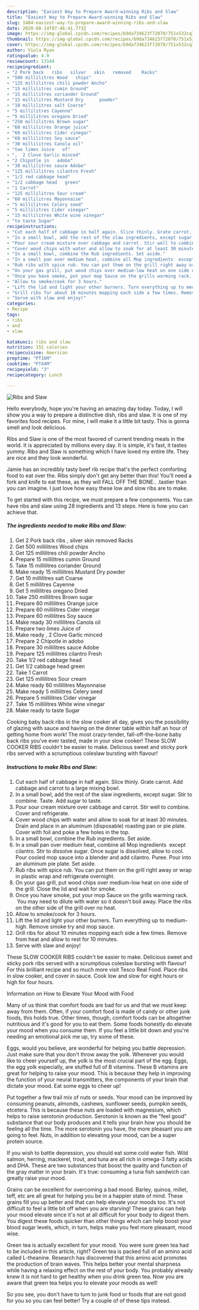 ```yaml
---
description: "Easiest Way to Prepare Award-winning Ribs and Slaw"
title: "Easiest Way to Prepare Award-winning Ribs and Slaw"
slug: 1484-easiest-way-to-prepare-award-winning-ribs-and-slaw
date: 2020-08-14T07:46:41.773Z
image: https://img-global.cpcdn.com/recipes/b9da734623f72070/751x532cq70/ribs-and-slaw-recipe-main-photo.jpg
thumbnail: https://img-global.cpcdn.com/recipes/b9da734623f72070/751x532cq70/ribs-and-slaw-recipe-main-photo.jpg
cover: https://img-global.cpcdn.com/recipes/b9da734623f72070/751x532cq70/ribs-and-slaw-recipe-main-photo.jpg
author: Viola Ryan
ratingvalue: 4.9
reviewcount: 13144
recipeingredient:
- "2 Pork back   ribs   silver   skin   removed    Racks"
- "500 millilitres Wood   chips"
- "125 millilitres chili powder Ancho"
- "15 millilitres cumin Ground"
- "15 millilitres coriander Ground"
- "15 millilitres Mustard Dry      powder"
- "10 millilitres salt Coarse"
- "5 millilitres Cayenne"
- "5 millilitres oregano Dried"
- "250 millilitres Brown sugar"
- "60 millilitres Orange juice"
- "60 millilitres Cider vinegar"
- "60 millilitres Soy sauce"
- "30 millilitres Canola oil"
- "two limes Juice   of"
- ",  2 Clove Garlic minced"
- "2 Chipotle in   adobo"
- "30 millilitres sauce Adobe"
- "125 millilitres cilantro Fresh"
- "1/2 red cabbage head"
- "1/2 cabbage head   green"
- "1 Carrot"
- "125 millilitres Sour cream"
- "60 millilitres Mayonnaise"
- "5 millilitres Celery seed"
- "5 millilitres Cider vinegar"
- "15 millilitres White wine vinegar"
- "to taste Sugar"
recipeinstructions:
- "Cut each half of cabbage in half again. Slice thinly. Grate carrot. Add cabbage and carrot to a large mixing bowl."
- "In a small bowl, add the rest of the slaw ingredients, except sugar. Stir to combine. Taste. Add sugar to taste."
- "Pour sour cream mixture over cabbage and carrot. Stir well to combine. Cover and refrigerate."
- "Cover wood chips with water and allow to soak for at least 30 minutes. Drain and place in an aluminum (disposable) roasting pan or pie plate. Cover with foil and poke a few holes in the top."
- "In a small bowl, combine the Rub ingredients. Set aside."
- "In a small pan over medium heat, combine all Mop ingredients  except cilantro. Stir to dissolve sugar. Once sugar is dissolved, allow to cool. Pour cooled mop sauce into a blender and add cilantro. Puree. Pour into an aluminum pie plate. Set aside."
- "Rub ribs with spice rub. You can put them on the grill right away or wrap in plastic wrap and refrigerate overnight."
- "On your gas grill, put wood chips over medium-low heat on one side of the grill. Close the lid and wait for smoke."
- "Once you have smoke, put your mop Sauce on the grills warming rack.  You may need to dilute with water so it doesn&#39;t boil away. Place the ribs on the other side of the grill over no heat."
- "Allow to smoke/cook for 3 hours."
- "Lift the lid and light your other burners. Turn everything up to medium-high. Remove smoke try and mop sauce."
- "Grill ribs for about 10 minutes mopping each side a few times. Remove from heat and allow to rest for 10 minutes."
- "Serve with slaw and enjoy!"
categories:
- Recipe
tags:
- ribs
- and
- slaw

katakunci: ribs and slaw 
nutrition: 151 calories
recipecuisine: American
preptime: "PT16M"
cooktime: "PT44M"
recipeyield: "3"
recipecategory: Lunch

---
```



![Ribs and Slaw](https://img-global.cpcdn.com/recipes/b9da734623f72070/751x532cq70/ribs-and-slaw-recipe-main-photo.jpg)

Hello everybody, hope you're having an amazing day today. Today, I will show you a way to prepare a distinctive dish, ribs and slaw. It is one of my favorites food recipes. For mine, I will make it a little bit tasty. This is gonna smell and look delicious.

Ribs and Slaw is one of the most favored of current trending meals in the world. It is appreciated by millions every day. It is simple, it's fast, it tastes yummy. Ribs and Slaw is something which I have loved my entire life. They are nice and they look wonderful.

Jamie has an incredibly tasty beef rib recipe that&#39;s the perfect comforting food to eat over the. Ribs simply don&#39;t get any better than this! You&#39;ll need a fork and knife to eat these, as they will FALL OFF THE BONE.. .tastier than you can imagine. I just love how easy these low and slow ribs are to make.


To get started with this recipe, we must prepare a few components. You can have ribs and slaw using 28 ingredients and 13 steps. Here is how you can achieve that.

<!--inarticleads1-->

##### The ingredients needed to make Ribs and Slaw:

1. Get 2 Pork back   ribs ,  silver   skin   removed    Racks
1. Get 500 millilitres Wood   chips
1. Get 125 millilitres chili powder Ancho
1. Prepare 15 millilitres cumin Ground
1. Take 15 millilitres coriander Ground
1. Make ready 15 millilitres Mustard Dry      powder
1. Get 10 millilitres salt Coarse
1. Get 5 millilitres Cayenne
1. Get 5 millilitres oregano Dried
1. Take 250 millilitres Brown sugar
1. Prepare 60 millilitres Orange juice
1. Prepare 60 millilitres Cider vinegar
1. Prepare 60 millilitres Soy sauce
1. Make ready 30 millilitres Canola oil
1. Prepare two limes Juice   of
1. Make ready ,  2 Clove Garlic minced
1. Prepare 2 Chipotle in   adobo
1. Prepare 30 millilitres sauce Adobe
1. Prepare 125 millilitres cilantro Fresh
1. Take 1/2 red cabbage head
1. Get 1/2 cabbage head   green
1. Take 1 Carrot
1. Get 125 millilitres Sour cream
1. Make ready 60 millilitres Mayonnaise
1. Make ready 5 millilitres Celery seed
1. Prepare 5 millilitres Cider vinegar
1. Take 15 millilitres White wine vinegar
1. Make ready to taste Sugar


Cooking baby back ribs in the slow cooker all day, gives you the possibility of glazing with sauce and having on the dinner table within half an hour of getting home from work! The most crazy-tender, fall-off-the-bone baby back ribs you&#39;ve ever tasted, made in your slow cooker! These SLOW COOKER RIBS couldn&#39;t be easier to make. Delicious sweet and sticky pork ribs served with a scrumptious coleslaw bursting with flavour! 

<!--inarticleads2-->

##### Instructions to make Ribs and Slaw:

1. Cut each half of cabbage in half again. Slice thinly. Grate carrot. Add cabbage and carrot to a large mixing bowl.
1. In a small bowl, add the rest of the slaw ingredients, except sugar. Stir to combine. Taste. Add sugar to taste.
1. Pour sour cream mixture over cabbage and carrot. Stir well to combine. Cover and refrigerate.
1. Cover wood chips with water and allow to soak for at least 30 minutes. Drain and place in an aluminum (disposable) roasting pan or pie plate. Cover with foil and poke a few holes in the top.
1. In a small bowl, combine the Rub ingredients. Set aside.
1. In a small pan over medium heat, combine all Mop ingredients  except cilantro. Stir to dissolve sugar. Once sugar is dissolved, allow to cool. Pour cooled mop sauce into a blender and add cilantro. Puree. Pour into an aluminum pie plate. Set aside.
1. Rub ribs with spice rub. You can put them on the grill right away or wrap in plastic wrap and refrigerate overnight.
1. On your gas grill, put wood chips over medium-low heat on one side of the grill. Close the lid and wait for smoke.
1. Once you have smoke, put your mop Sauce on the grills warming rack.  You may need to dilute with water so it doesn&#39;t boil away. Place the ribs on the other side of the grill over no heat.
1. Allow to smoke/cook for 3 hours.
1. Lift the lid and light your other burners. Turn everything up to medium-high. Remove smoke try and mop sauce.
1. Grill ribs for about 10 minutes mopping each side a few times. Remove from heat and allow to rest for 10 minutes.
1. Serve with slaw and enjoy!


These SLOW COOKER RIBS couldn&#39;t be easier to make. Delicious sweet and sticky pork ribs served with a scrumptious coleslaw bursting with flavour! For this brilliant recipe and so much more visit Tesco Real Food. Place ribs in slow cooker, and cover in sauce. Cook low and slow for eight hours or high for four hours. 

Information on How to Elevate Your Mood with Food


Many of us think that comfort foods are bad for us and that we must keep away from them. Often, if your comfort food is made of candy or other junk foods, this holds true. Other times, though, comfort foods can be altogether nutritious and it's good for you to eat them. Some foods honestly do elevate your mood when you consume them. If you feel a little bit down and you're needing an emotional pick me up, try some of these.

Eggs, would you believe, are wonderful for helping you battle depression. Just make sure that you don't throw away the yolk. Whenever you would like to cheer yourself up, the yolk is the most crucial part of the egg. Eggs, the egg yolk especially, are stuffed full of B vitamins. These B vitamins are great for helping to raise your mood. This is because they help in improving the function of your neural transmitters, the components of your brain that dictate your mood. Eat some eggs to cheer up!

Put together a few trail mix of nuts or seeds. Your mood can be improved by consuming peanuts, almonds, cashews, sunflower seeds, pumpkin seeds, etcetera. This is because these nuts are loaded with magnesium, which helps to raise serotonin production. Serotonin is known as the "feel good" substance that our body produces and it tells your brain how you should be feeling all the time. The more serotonin you have, the more pleasant you are going to feel. Nuts, in addition to elevating your mood, can be a super protein source.

If you wish to battle depression, you should eat some cold water fish. Wild salmon, herring, mackerel, trout, and tuna are all rich in omega-3 fatty acids and DHA. These are two substances that boost the quality and function of the gray matter in your brain. It's true: consuming a tuna fish sandwich can greatly raise your mood. 

Grains can be excellent for overcoming a bad mood. Barley, quinoa, millet, teff, etc are all great for helping you be in a happier state of mind. These grains fill you up better and that can help elevate your moods too. It's not difficult to feel a little bit off when you are starving! These grains can help your mood elevate since it's not at all difficult for your body to digest them. You digest these foods quicker than other things which can help boost your blood sugar levels, which, in turn, helps make you feel more pleasant, mood wise.

Green tea is actually excellent for your mood. You were sure green tea had to be included in this article, right? Green tea is packed full of an amino acid called L-theanine. Research has discovered that this amino acid promotes the production of brain waves. This helps better your mental sharpness while having a relaxing effect on the rest of your body. You probably already knew it is not hard to get healthy when you drink green tea. Now you are aware that green tea helps you to elevate your moods as well!

So you see, you don't have to turn to junk food or foods that are not good for you so you can feel better! Try  a  couple of  of  these  tips  instead.

